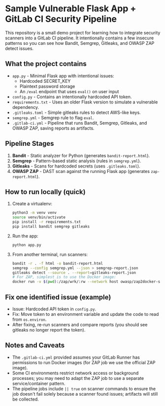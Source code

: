 # Sample Vulnerable Flask App + GitLab CI Security Pipeline

This repository is a small demo project for learning how to integrate security scanners into a GitLab CI pipeline.
It intentionally contains a few insecure patterns so you can see how Bandit, Semgrep, Gitleaks, and OWASP ZAP detect issues.

## What the project contains
- `app.py` - Minimal Flask app with intentional issues:
  - Hardcoded SECRET_KEY
  - Plaintext password storage
  - An `/eval` endpoint that uses `eval()` on user input
- `config.py` - Contains an intentionally hardcoded API token.
- `requirements.txt` - Uses an older Flask version to simulate a vulnerable dependency.
- `.gitleaks.toml` - Simple gitleaks rules to detect AWS-like keys.
- `semgrep.yml` - Semgrep rule to flag `eval`.
- `.gitlab-ci.yml` - Pipeline that runs Bandit, Semgrep, Gitleaks, and OWASP ZAP, saving reports as artifacts.

## Pipeline Stages
1. **Bandit** - Static analyzer for Python (generates `bandit-report.html`).
2. **Semgrep** - Pattern-based static analysis (rules in `semgrep.yml`).
3. **Gitleaks** - Scans for hardcoded secrets (uses `.gitleaks.toml`).
4. **OWASP ZAP** - DAST scan against the running Flask app (generates `zap-report.html`).

## How to run locally (quick)
1. Create a virtualenv:
   ```bash
   python3 -m venv venv
   source venv/bin/activate
   pip install -r requirements.txt
   pip install bandit semgrep gitleaks
   ```
2. Run the app:
   ```bash
   python app.py
   ```
3. From another terminal, run scanners:
   ```bash
   bandit -r . -f html -o bandit-report.html
   semgrep --config semgrep.yml --json > semgrep-report.json
   gitleaks detect --source . --report=gitleaks-report.json
   # For ZAP, simplest is to use the Docker image:
   docker run -v $(pwd):/zap/wrk/:rw --network host owasp/zap2docker-stable zap-baseline.py -t http://127.0.0.1:5000 -r zap-report.html
   ```

## Fix one identified issue (example)
- Issue: Hardcoded API token in `config.py`.
- Fix: Move token to an environment variable and update the code to read from `os.environ`.
- After fixing, re-run scanners and compare reports (you should see gitleaks no longer report the token).

## Notes and Caveats
- The `.gitlab-ci.yml` provided assumes your GitLab Runner has permissions to run Docker images (for ZAP job we use the official ZAP image).
- Some CI environments restrict network access or background processes; you may need to adapt the ZAP job to use a separate service/container pattern.
- The pipeline jobs include `|| true` on scanner commands to ensure the job doesn't fail solely because a scanner found issues; artifacts will still be collected.


